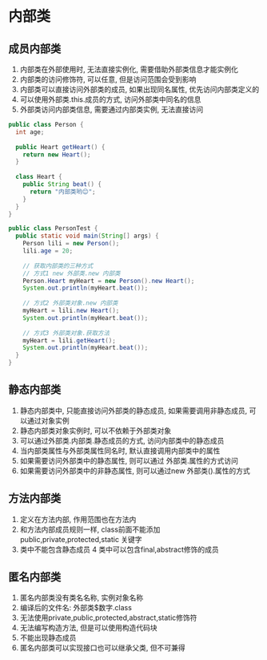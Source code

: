 # 内部类

## 成员内部类

1. 内部类在外部使用时, 无法直接实例化, 需要借助外部类信息才能实例化
2. 内部类的访问修饰符, 可以任意, 但是访问范围会受到影响
3. 内部类可以直接访问外部类的成员, 如果出现同名属性, 优先访问内部类定义的
4. 可以使用外部类.this.成员的方式, 访问外部类中同名的信息
5. 外部类访问内部类信息, 需要通过内部类实例, 无法直接访问

```java
public class Person {
  int age;
  
  public Heart getHeart() {
    return new Heart();
  }
  
  class Heart {
    public String beat() {
      return "内部类哟😊";
    }
  }
}
```

```java
public class PersonTest {
  public static void main(String[] args) {
    Person lili = new Person();
    lili.age = 20;
    
    // 获取内部类的三种方式
    // 方式1 new 外部类.new 内部类
    Person.Heart myHeart = new Person().new Heart();
    System.out.println(myHeart.beat());
    
    // 方式2 外部类对象.new 内部类
    myHeart = lili.new Heart();
    System.out.println(myHeart.beat());
    
    // 方式3 外部类对象.获取方法
    myHeart = lili.getHeart();
    System.out.println(myHeart.beat());
  }
}
```

## 静态内部类

1. 静态内部类中, 只能直接访问外部类的静态成员, 如果需要调用非静态成员, 可以通过对象实例
2. 静态内部类对象实例时, 可以不依赖于外部类对象
3. 可以通过外部类.内部类.静态成员的方式, 访问内部类中的静态成员
4. 当内部类属性与外部类属性同名时, 默认直接调用内部类中的属性
5. 如果需要访问外部类中的静态属性, 则可以通过 外部类.属性的方式访问
6. 如果需要访问外部类中的非静态属性, 则可以通过new 外部类().属性的方式


## 方法内部类

1. 定义在方法内部, 作用范围也在方法内
2. 和方法内部成员规则一样, class前面不能添加 public,private,protected,static 关键字
3. 类中不能包含静态成员
4 类中可以包含final,abstract修饰的成员

## 匿名内部类

1. 匿名内部类没有类名名称, 实例对象名称
2. 编译后的文件名: 外部类$数字.class
3. 无法使用private,public,protected,abstract,static修饰符
4. 无法编写构造方法, 但是可以使用构造代码块
5. 不能出现静态成员
6. 匿名内部类可以实现接口也可以继承父类, 但不可兼得
